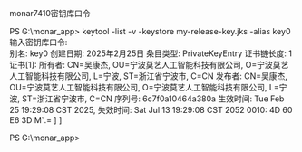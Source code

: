 monar7410密钥库口令


PS G:\monar_app> keytool -list -v -keystore my-release-key.jks -alias key0
输入密钥库口令:  
别名: key0
创建日期: 2025年2月25日
条目类型: PrivateKeyEntry
证书链长度: 1
证书[1]:
所有者: CN=吴康杰, OU=宁波莫艺人工智能科技有限公司, O=宁波莫艺人工智能科技有限公司, L=宁波, ST=浙江省宁波市, C=CN
发布者: CN=吴康杰, OU=宁波莫艺人工智能科技有限公司, O=宁波莫艺人工智能科技有限公司, L=宁波, ST=浙江省宁波市, C=CN
序列号: 6c7f0a10464a380a
生效时间: Tue Feb 25 19:29:08 CST 2025, 失效时间: Sat Jul 13 19:29:08 CST 2052
0010: 4D 60 E6 3D                                        M`.=
]
]

PS G:\monar_app>
